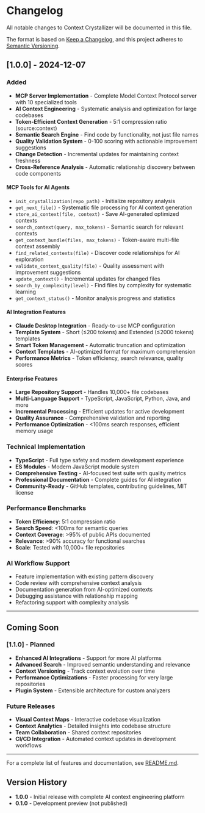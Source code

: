 # Changelog

All notable changes to Context Crystallizer will be documented in this file.

The format is based on [Keep a Changelog](https://keepachangelog.com/en/1.0.0/),
and this project adheres to [Semantic Versioning](https://semver.org/spec/v2.0.0.html).

## [1.0.0] - 2024-12-07

### Added
- **MCP Server Implementation** - Complete Model Context Protocol server with 10 specialized tools
- **AI Context Engineering** - Systematic analysis and optimization for large codebases
- **Token-Efficient Context Generation** - 5:1 compression ratio (source:context)
- **Semantic Search Engine** - Find code by functionality, not just file names
- **Quality Validation System** - 0-100 scoring with actionable improvement suggestions
- **Change Detection** - Incremental updates for maintaining context freshness
- **Cross-Reference Analysis** - Automatic relationship discovery between code components

#### MCP Tools for AI Agents
- `init_crystallization(repo_path)` - Initialize repository analysis
- `get_next_file()` - Systematic file processing for AI context generation
- `store_ai_context(file, context)` - Save AI-generated optimized contexts
- `search_context(query, max_tokens)` - Semantic search for relevant contexts
- `get_context_bundle(files, max_tokens)` - Token-aware multi-file context assembly
- `find_related_contexts(file)` - Discover code relationships for AI exploration
- `validate_context_quality(file)` - Quality assessment with improvement suggestions
- `update_context()` - Incremental updates for changed files
- `search_by_complexity(level)` - Find files by complexity for systematic learning
- `get_context_status()` - Monitor analysis progress and statistics

#### AI Integration Features
- **Claude Desktop Integration** - Ready-to-use MCP configuration
- **Template System** - Short (≤200 tokens) and Extended (≤2000 tokens) templates
- **Smart Token Management** - Automatic truncation and optimization
- **Context Templates** - AI-optimized format for maximum comprehension
- **Performance Metrics** - Token efficiency, search relevance, quality scores

#### Enterprise Features
- **Large Repository Support** - Handles 10,000+ file codebases
- **Multi-Language Support** - TypeScript, JavaScript, Python, Java, and more
- **Incremental Processing** - Efficient updates for active development
- **Quality Assurance** - Comprehensive validation and reporting
- **Performance Optimization** - <100ms search responses, efficient memory usage

### Technical Implementation
- **TypeScript** - Full type safety and modern development experience
- **ES Modules** - Modern JavaScript module system
- **Comprehensive Testing** - AI-focused test suite with quality metrics
- **Professional Documentation** - Complete guides for AI integration
- **Community-Ready** - GitHub templates, contributing guidelines, MIT license

### Performance Benchmarks
- **Token Efficiency**: 5:1 compression ratio
- **Search Speed**: <100ms for semantic queries
- **Context Coverage**: >95% of public APIs documented
- **Relevance**: >90% accuracy for functional searches
- **Scale**: Tested with 10,000+ file repositories

### AI Workflow Support
- Feature implementation with existing pattern discovery
- Code review with comprehensive context analysis
- Documentation generation from AI-optimized contexts
- Debugging assistance with relationship mapping
- Refactoring support with complexity analysis

---

## Coming Soon

### [1.1.0] - Planned
- **Enhanced AI Integrations** - Support for more AI platforms
- **Advanced Search** - Improved semantic understanding and relevance
- **Context Versioning** - Track context evolution over time
- **Performance Optimizations** - Faster processing for very large repositories
- **Plugin System** - Extensible architecture for custom analyzers

### Future Releases
- **Visual Context Maps** - Interactive codebase visualization
- **Context Analytics** - Detailed insights into codebase structure
- **Team Collaboration** - Shared context repositories
- **CI/CD Integration** - Automated context updates in development workflows

---

For a complete list of features and documentation, see [README.md](README.md).

## Version History

- **1.0.0** - Initial release with complete AI context engineering platform
- **0.1.0** - Development preview (not published)